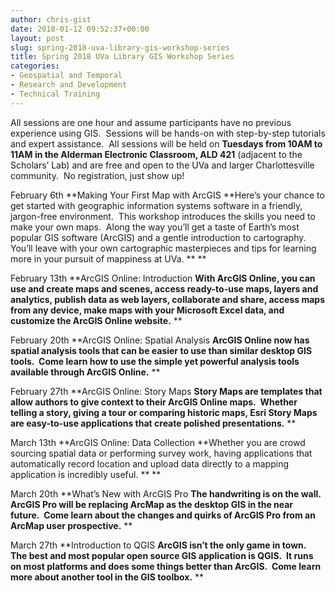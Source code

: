 ```yaml
---
author: chris-gist
date: 2018-01-12 09:52:37+00:00
layout: post
slug: spring-2018-uva-library-gis-workshop-series
title: Spring 2018 UVa Library GIS Workshop Series
categories:
- Geospatial and Temporal
- Research and Development
- Technical Training
---
```


All sessions are one hour and assume participants have no previous experience using GIS.  Sessions will be hands-on with step-by-step tutorials and expert assistance.  All sessions will be held on **Tuesdays from 10AM to 11AM in the Alderman Electronic Classroom, ALD 421** (adjacent to the Scholars’ Lab) and are free and open to the UVa and larger Charlottesville community.  No registration, just show up!

February 6th
**Making Your First Map with ArcGIS
**Here’s your chance to get started with geographic information systems software in a friendly, jargon-free environment.  This workshop introduces the skills you need to make your own maps.  Along the way you’ll get a taste of Earth’s most popular GIS software (ArcGIS) and a gentle introduction to cartography. You’ll leave with your own cartographic masterpieces and tips for learning more in your pursuit of mappiness at UVa. **
**

February 13th
**ArcGIS Online: Introduction
**With ArcGIS Online, you can use and create maps and scenes, access ready-to-use maps, layers and analytics, publish data as web layers, collaborate and share, access maps from any device, make maps with your Microsoft Excel data, and customize the ArcGIS Online website.**
**

February 20th
**ArcGIS Online: Spatial Analysis
**ArcGIS Online now has spatial analysis tools that can be easier to use than similar desktop GIS tools.  Come learn how to use the simple yet powerful analysis tools available through ArcGIS Online.**
**

February 27th
**ArcGIS Online: Story Maps
**Story Maps are templates that allow authors to give context to their ArcGIS Online maps.  Whether telling a story, giving a tour or comparing historic maps, Esri Story Maps are easy-to-use applications that create polished presentations.**
**

March 13th
**ArcGIS Online: Data Collection
**Whether you are crowd sourcing spatial data or performing survey work, having applications that automatically record location and upload data directly to a mapping application is incredibly useful. **
**

March 20th
**What’s New with ArcGIS Pro
**The handwriting is on the wall.  ArcGIS Pro will be replacing ArcMap as the desktop GIS in the near future.  Come learn about the changes and quirks of ArcGIS Pro from an ArcMap user prospective.**
**

March 27th
**Introduction to QGIS
**ArcGIS isn’t the only game in town.  The best and most popular open source GIS application is QGIS.  It runs on most platforms and does some things better than ArcGIS.  Come learn more about another tool in the GIS toolbox.**
**
